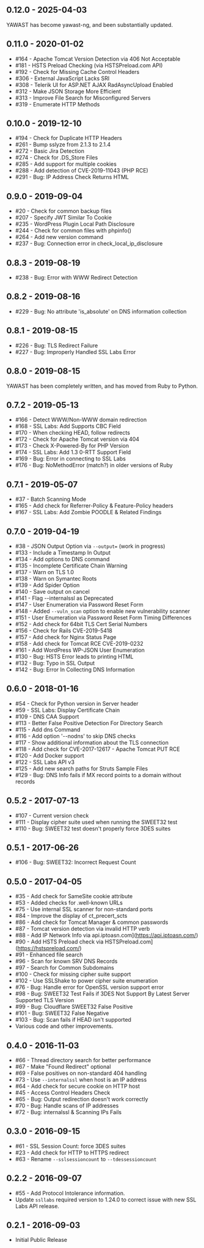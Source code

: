 ## 0.12.0 - 2025-04-03

YAWAST has become yawast-ng, and been substantially updated.

## 0.11.0 - 2020-01-02

* #164 - Apache Tomcat Version Detection via 406 Not Acceptable
* #181 - HSTS Preload Checking (via HSTSPreload.com API) 
* #192 - Check for Missing Cache Control Headers 
* #306 - External JavaScript Lacks SRI
* #308 - Telerik UI for ASP.NET AJAX RadAsyncUpload Enabled
* #312 - Make JSON Storage More Efficient
* #313 - Improve File Search for Misconfigured Servers
* #319 - Enumerate HTTP Methods

## 0.10.0 - 2019-12-10

* #194 - Check for Duplicate HTTP Headers
* #261 - Bump sslyze from 2.1.3 to 2.1.4
* #272 - Basic Jira Detection
* #274 - Check for .DS_Store Files
* #285 - Add support for multiple cookies
* #288 - Add detection of CVE-2019-11043 (PHP RCE)
* #291 - Bug: IP Address Check Returns HTML

## 0.9.0 - 2019-09-04

* #20 - Check for common backup files
* #207 - Specify JWT Similar To Cookie
* #235 - WordPress Plugin Local Path Disclosure
* #244 - Check for common files with phpinfo()
* #264 - Add new version command
* #237 - Bug: Connection error in check_local_ip_disclosure

## 0.8.3 - 2019-08-19

* #238 - Bug: Error with WWW Redirect Detection

## 0.8.2 - 2019-08-16

* #229 - Bug: No attribute 'is_absolute' on DNS information collection

## 0.8.1 - 2019-08-15

* #226 - Bug: TLS Redirect Failure
* #227 - Bug: Improperly Handled SSL Labs Error

## 0.8.0 - 2019-08-15

YAWAST has been completely written, and has moved from Ruby to Python.

## 0.7.2 - 2019-05-13

* #166 - Detect WWW/Non-WWW domain redirection
* #168 - SSL Labs: Add Supports CBC Field
* #170 - When checking HEAD, follow redirects
* #172 - Check for Apache Tomcat version via 404
* #173 - Check X-Powered-By for PHP Version
* #174 - SSL Labs: Add 1.3 0-RTT Support Field
* #169 - Bug: Error in connecting to SSL Labs
* #176 - Bug: NoMethodError (match?) in older versions of Ruby

## 0.7.1 - 2019-05-07

* #37 - Batch Scanning Mode
* #165 - Add check for Referrer-Policy & Feature-Policy headers
* #167 - SSL Labs: Add Zombie POODLE & Related Findings

## 0.7.0 - 2019-04-19

* #38 - JSON Output Option via `--output=` (work in progress)
* #133 - Include a Timestamp In Output
* #134 - Add options to DNS command
* #135 - Incomplete Certificate Chain Warning
* #137 - Warn on TLS 1.0
* #138 - Warn on Symantec Roots
* #139 - Add Spider Option
* #140 - Save output on cancel
* #141 - Flag --internalssl as Deprecated
* #147 - User Enumeration via Password Reset Form
* #148 - Added `--vuln_scan` option to enable new vulnerability scanner
* #151 - User Enumeration via Password Reset Form Timing Differences
* #152 - Add check for 64bit TLS Cert Serial Numbers
* #156 - Check for Rails CVE-2019-5418
* #157 - Add check for Nginx Status Page
* #158 - Add check for Tomcat RCE CVE-2019-0232
* #161 - Add WordPress WP-JSON User Enumeration
* #130 - Bug: HSTS Error leads to printing HTML
* #132 - Bug: Typo in SSL Output
* #142 - Bug: Error In Collecting DNS Information

## 0.6.0 - 2018-01-16

* #54 - Check for Python version in Server header
* #59 - SSL Labs: Display Certificate Chain
* #109 - DNS CAA Support
* #113 - Better False Positive Detection For Directory Search
* #115 - Add dns Command
* #116 - Add option '--nodns' to skip DNS checks
* #117 - Show additional information about the TLS connection
* #118 - Add check for CVE-2017-12617 - Apache Tomcat PUT RCE
* #120 - Add Docker support
* #122 - SSL Labs API v3
* #125 - Add new search paths for Struts Sample Files
* #129 - Bug: DNS Info fails if MX record points to a domain without records

## 0.5.2 - 2017-07-13

* #107 - Current version check
* #111 - Display cipher suite used when running the SWEET32 test
* #110 - Bug: SWEET32 test doesn't properly force 3DES suites

## 0.5.1 - 2017-06-26

* #106 - Bug: SWEET32: Incorrect Request Count

## 0.5.0 - 2017-04-05

* #35 - Add check for SameSite cookie attribute
* #53 - Added checks for .well-known URLs
* #75 - Use internal SSL scanner for non-standard ports
* #84 - Improve the display of ct_precert_scts
* #86 - Add check for Tomcat Manager & common passwords
* #87 - Tomcat version detection via invalid HTTP verb
* #88 - Add IP Network Info via api.iptoasn.com](https://api.iptoasn.com/)
* #90 - Add HSTS Preload check via HSTSPreload.com](https://hstspreload.com/)
* #91 - Enhanced file search
* #96 - Scan for known SRV DNS Records
* #97 - Search for Common Subdomains
* #100 - Check for missing cipher suite support
* #102 - Use SSLShake to power cipher suite enumeration
* #76 - Bug: Handle error for OpenSSL version support error
* #98 - Bug: SWEET32 Test Fails if 3DES Not Support By Latest Server Supported TLS Version
* #99 - Bug: Cloudflare SWEET32 False Positive
* #101 - Bug: SWEET32 False Negative
* #103 - Bug: Scan fails if HEAD isn't supported
* Various code and other improvements.

## 0.4.0 - 2016-11-03

* #66 - Thread directory search for better performance
* #67 - Make "Found Redirect" optional
* #69 - False positives on non-standard 404 handling
* #73 - Use `--internalssl` when host is an IP address
* #64 - Add check for secure cookie on HTTP host
* #45 - Access Control Headers Check
* #65 - Bug: Output redirection doesn't work correctly
* #70 - Bug: Handle scans of IP addresses
* #72 - Bug: internalssl & Scanning IPs Fails

## 0.3.0 - 2016-09-15

* #61 - SSL Session Count: force 3DES suites
* #23 - Add check for HTTP to HTTPS redirect
* #63 - Rename `--sslsessioncount` to `--tdessessioncount`

## 0.2.2 - 2016-09-07

* #55 - Add Protocol Intolerance information. 
* Update `ssllabs` required version to 1.24.0 to correct issue with new SSL Labs API release.

## 0.2.1 - 2016-09-03

* Initial Public Release
